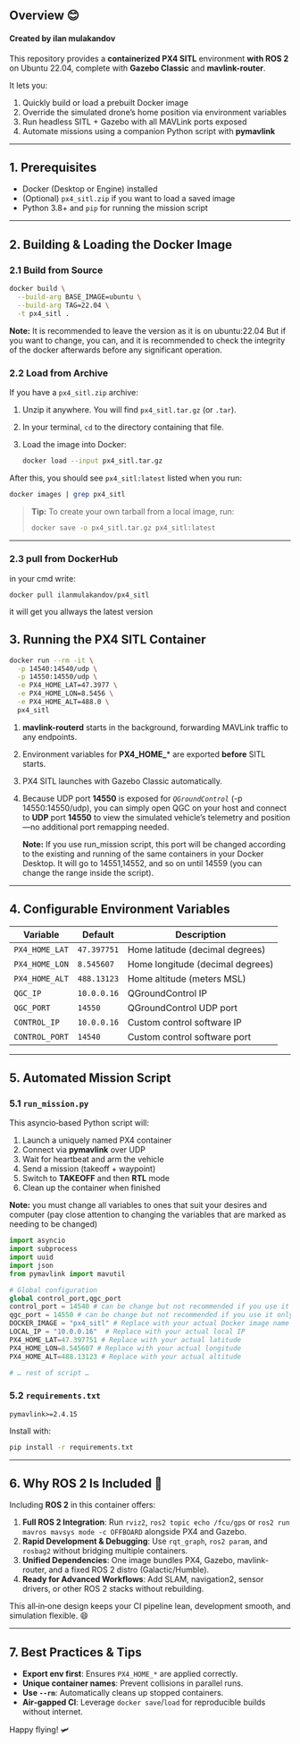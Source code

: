 ## Overview 😊

#### Created by ilan mulakandov

This repository provides a **containerized PX4 SITL** environment **with ROS 2** on Ubuntu 22.04, complete with **Gazebo Classic** and **mavlink-router**.

It lets you:

1. Quickly build or load a prebuilt Docker image
2. Override the simulated drone’s home position via environment variables
3. Run headless SITL + Gazebo with all MAVLink ports exposed
4. Automate missions using a companion Python script with **pymavlink**

---

## 1. Prerequisites

- Docker (Desktop or Engine) installed
- (Optional) `px4_sitl.zip` if you want to load a saved image
- Python 3.8+ and `pip` for running the mission script

---

## 2. Building & Loading the Docker Image

### 2.1 Build from Source

```bash
docker build \
  --build-arg BASE_IMAGE=ubuntu \
  --build-arg TAG=22.04 \
  -t px4_sitl .
```

**Note:** It is recommended to leave the version as it is on ubuntu:22.04
But if you want to change, you can, and it is recommended to check the integrity of the docker afterwards before any significant operation.

### 2.2 Load from Archive

If you have a `px4_sitl.zip` archive:

1. Unzip it anywhere. You will find `px4_sitl.tar.gz` (or `.tar`).
2. In your terminal, `cd` to the directory containing that file.
3. Load the image into Docker:

   ```bash
   docker load --input px4_sitl.tar.gz
   ```

After this, you should see `px4_sitl:latest` listed when you run:

```bash
docker images | grep px4_sitl
```

> **Tip:** To create your own tarball from a local image, run:
>
> ```bash
> docker save -o px4_sitl.tar.gz px4_sitl:latest
> ```

---

### 2.3 pull from DockerHub

in your cmd write:

```
docker pull ilanmulakandov/px4_sitl
```

it will get you allways the latest version

## 3. Running the PX4 SITL Container

```bash
docker run --rm -it \
  -p 14540:14540/udp \
  -p 14550:14550/udp \
  -e PX4_HOME_LAT=47.3977 \
  -e PX4_HOME_LON=8.5456 \
  -e PX4_HOME_ALT=488.0 \
  px4_sitl
```

1. **mavlink-routerd** starts in the background, forwarding MAVLink traffic to any endpoints.
2. Environment variables for **PX4_HOME\_**\* are exported **before** SITL starts.
3. PX4 SITL launches with Gazebo Classic automatically.
4. Because UDP port **14550** is exposed for _`QGroundControl`_ (-p 14550:14550/udp), you can simply open QGC on your host and connect to **UDP** port **14550** to view the simulated vehicle’s telemetry and position—no additional port remapping needed.

   **Note:** If you use run_mission script, this port will be changed according to the existing and running of the same containers in your Docker Desktop. It will go to 14551,14552, and so on until 14559 (you can change the range inside the script).

---

## 4. Configurable Environment Variables

| Variable       | Default     | Description                      |
| -------------- | ----------- | -------------------------------- |
| `PX4_HOME_LAT` | `47.397751` | Home latitude (decimal degrees)  |
| `PX4_HOME_LON` | `8.545607`  | Home longitude (decimal degrees) |
| `PX4_HOME_ALT` | `488.13123` | Home altitude (meters MSL)       |
| `QGC_IP`       | `10.0.0.16` | QGroundControl IP                |
| `QGC_PORT`     | `14550`     | QGroundControl UDP port          |
| `CONTROL_IP`   | `10.0.0.16` | Custom control software IP       |
| `CONTROL_PORT` | `14540`     | Custom control software port     |

---

## 5. Automated Mission Script

### 5.1 `run_mission.py`

This asyncio‑based Python script will:

1. Launch a uniquely named PX4 container
2. Connect via **pymavlink** over UDP
3. Wait for heartbeat and arm the vehicle
4. Send a mission (takeoff + waypoint)
5. Switch to **TAKEOFF** and then **RTL** mode
6. Clean up the container when finished

**Note:** you must change all variables to ones that suit your desires and computer (pay close attention to changing the variables that are marked as needing to be changed)

```python
import asyncio
import subprocess
import uuid
import json
from pymavlink import mavutil

# Global configuration
global control_port,qgc_port
control_port = 14540 # can be change but not recommended if you use it only until 10 containers
qgc_port = 14550 # can be change but not recommended if you use it only until 10 containers
DOCKER_IMAGE = "px4_sitl" # Replace with your actual Docker image name
LOCAL_IP = "10.0.0.16"  # Replace with your actual local IP
PX4_HOME_LAT=47.397751 # Replace with your actual latitude
PX4_HOME_LON=8.545607 # Replace with your actual longitude
PX4_HOME_ALT=488.13123 # Replace with your actual altitude

# … rest of script …
```

### 5.2 `requirements.txt`

```text
pymavlink>=2.4.15
```

Install with:

```bash
pip install -r requirements.txt
```

---

## 6. Why ROS 2 Is Included 🚀

Including **ROS 2** in this container offers:

1. **Full ROS 2 Integration**: Run `rviz2`, `ros2 topic echo /fcu/gps` or `ros2 run mavros mavsys mode -c OFFBOARD` alongside PX4 and Gazebo.
2. **Rapid Development & Debugging**: Use `rqt_graph`, `ros2 param`, and `rosbag2` without bridging multiple containers.
3. **Unified Dependencies**: One image bundles PX4, Gazebo, mavlink-router, and a fixed ROS 2 distro (Galactic/Humble).
4. **Ready for Advanced Workflows**: Add SLAM, navigation2, sensor drivers, or other ROS 2 stacks without rebuilding.

This all‑in‑one design keeps your CI pipeline lean, development smooth, and simulation flexible. 😄

---

## 7. Best Practices & Tips

- **Export env first**: Ensures `PX4_HOME_*` are applied correctly.
- **Unique container names**: Prevent collisions in parallel runs.
- **Use `--rm`**: Automatically cleans up stopped containers.
- **Air‑gapped CI**: Leverage `docker save`/`load` for reproducible builds without internet.

Happy flying! 🛩️
